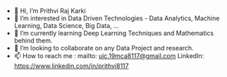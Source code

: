- 👋 Hi, I’m Prithvi Raj Karki
- 👀 I’m interested in Data Driven Technologies - Data Analytics, Machine Learning, Data Science, Big Data, ...
- 🌱 I’m currently learning Deep Learning Techniques and Mathematics behind them.
- 💞️ I’m looking to collaborate on any Data Project and research.
- 📫 How to reach me : 
                          mailto: uic.19mca8117@gmail.com
                          LinkedIn: https://www.linkedin.com/in/prithvi8117

<!---
prithvi8117/prithvi8117 is a ✨ special ✨ repository because its `README.md` (this file) appears on your GitHub profile.
You can click the Preview link to take a look at your changes.
--->

